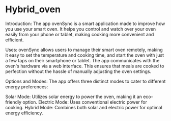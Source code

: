# Hybrid_oven

Introduction: The app ovenSync is a smart application made to improve how you use your smart oven. It helps you control and watch over your oven easily from your phone or tablet, making cooking more convenient and efficient.

Uses: ovenSync allows users to manage their smart oven remotely, making it easy to set the temperature and cooking time, and start the oven with just a few taps on their smartphone or tablet. The app communicates with the oven's hardware via a web interface. This ensures that meals are cooked to perfection without the hassle of manually adjusting the oven settings.

Options and Modes: The app offers three distinct modes to cater to different energy preferences:

Solar Mode: Utilizes solar energy to power the oven, making it an eco-friendly option. Electric Mode: Uses conventional electric power for cooking. Hybrid Mode: Combines both solar and electric power for optimal energy efficiency.
